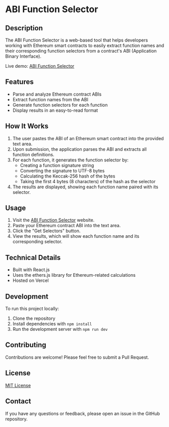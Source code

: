# ABI Function Selector

## Description

The ABI Function Selector is a web-based tool that helps developers working with Ethereum smart contracts to easily extract function names and their corresponding function selectors from a contract's ABI (Application Binary Interface).

Live demo: [ABI Function Selector](https://function-extractor-page.vercel.app)

## Features

- Parse and analyze Ethereum contract ABIs
- Extract function names from the ABI
- Generate function selectors for each function
- Display results in an easy-to-read format

## How It Works

1. The user pastes the ABI of an Ethereum smart contract into the provided text area.
2. Upon submission, the application parses the ABI and extracts all function definitions.
3. For each function, it generates the function selector by:
   - Creating a function signature string
   - Converting the signature to UTF-8 bytes
   - Calculating the Keccak-256 hash of the bytes
   - Taking the first 4 bytes (8 characters) of the hash as the selector
4. The results are displayed, showing each function name paired with its selector.

## Usage

1. Visit the [ABI Function Selector](https://function-extractor-page.vercel.app) website.
2. Paste your Ethereum contract ABI into the text area.
3. Click the "Get Selectors" button.
4. View the results, which will show each function name and its corresponding selector.

## Technical Details

- Built with React.js
- Uses the ethers.js library for Ethereum-related calculations
- Hosted on Vercel

## Development

To run this project locally:

1. Clone the repository
2. Install dependencies with `npm install`
3. Run the development server with `npm run dev`

## Contributing

Contributions are welcome! Please feel free to submit a Pull Request.

## License

[MIT License](LICENSE)

## Contact

If you have any questions or feedback, please open an issue in the GitHub repository.



